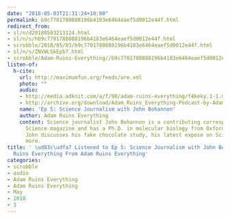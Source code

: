 ```yaml
---
date: "2018-05-03T21:31:24+10:00"
permalink: b9c7701780888196b4183e6464eaef5d0012e44f.html
redirect_from:
- sl/n/d20180503213124.html
- sl/n/s/hb9c7701780888196b4183e6464eaef5d0012e44f.html
- scrobble/2018/05/03/b9c7701780888196b4183e6464eaef5d0012e44f.html
- sl/n/s/ZNVWLSkEpb7.html
- scrobble/Adam-Ruins-Everything//b9c7701780888196b4183e6464eaef5d0012e44f.html
listen-of:
  h-cite:
    url: http://maximumfun.org/feeds/are.xml
    photo: ""
    audio:
    - http://media.adknit.com/a/f/90/adam-ruins-everything/f4keky.1-1.mp3
    - http://archive.org/download/Adam_Ruins_Everything-Podcast-by-Adam_Ruins_Everything/Ep_5_Science_Journalism_with_John_Bohannon.mp3
    name: 'Ep 5: Science Journalism with John Bohannon'
    author: Adam Ruins Everything
    content: Science journalist John Bohannon is a contributing correspondent for
      Science magazine and has a Ph.D. in molecular biology from Oxford University.
      John discusses his fake chocolate study, his latest expose on Sci-Hub, and much
      more.
title: ' \ud83c\udfa7 Listened to Ep 5: Science Journalism with John Bohannon by Adam
  Ruins Everything From Adam Ruins Everything'
categories:
- scrobble
- audio
- Adam Ruins Everything
- Adam Ruins Everything
- May
- 2018
- 3
---
```

